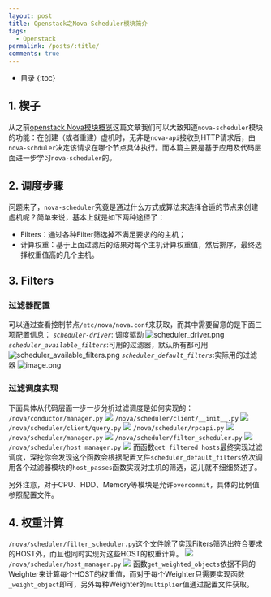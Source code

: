```yaml
---
layout: post
title: Openstack之Nova-Scheduler模块简介
tags:
  - Openstack
permalink: /posts/:title/
comments: true
---
```


* 目录
{:toc}

## 1. 楔子
从之前[openstack Nova模块概览](https://www.jianshu.com/p/4d0e71b952ba)这篇文章我们可以大致知道`nova-scheduler`模块的功能：在创建（或者重建）虚机时，无非是`nova-api`接收到HTTP请求后，由`nova-schduler`决定该请求在哪个节点具体执行。而本篇主要是基于应用及代码层面进一步学习`nova-scheduler`的。
## 2. 调度步骤
问题来了，`nova-scheduler`究竟是通过什么方式或算法来选择合适的节点来创建虚机呢？简单来说，基本上就是如下两种途径了：
- Filters：通过各种Filter筛选掉不满足要求的的主机；
- 计算权重：基于上面过滤后的结果对每个主机计算权重值，然后排序，最终选择权重值高的几个主机。
## 3. Filters
### 过滤器配置
可以通过查看控制节点`/etc/nova/nova.conf`来获取，而其中需要留意的是下面三项配置信息：
*`scheduler-driver`*: 调度驱动
![scheduler_driver.png](https://upload-images.jianshu.io/upload_images/12911861-1c5c2fd276148348.png?imageMogr2/auto-orient/strip%7CimageView2/2/w/1240)
*`scheduler_available_filters`*:可用的过滤器，默认所有都可用
![scheduler_available_filters.png](https://upload-images.jianshu.io/upload_images/12911861-f9b2a566d868a7d8.png?imageMogr2/auto-orient/strip%7CimageView2/2/w/1240)
*`scheduler_default_filters`*:实际用的过滤器
![image.png](https://upload-images.jianshu.io/upload_images/12911861-36214769e9666c16.png?imageMogr2/auto-orient/strip%7CimageView2/2/w/1240)
### 过滤调度实现
下面具体从代码层面一步一步分析过滤调度是如何实现的：
`/nova/conductor/manager.py`
![](https://upload-images.jianshu.io/upload_images/12911861-94d3588b668bb677.png?imageMogr2/auto-orient/strip%7CimageView2/2/w/1240)
`/nova/scheduler/client/__init__.py`
![](https://upload-images.jianshu.io/upload_images/12911861-e19c349f7735b4ae.png?imageMogr2/auto-orient/strip%7CimageView2/2/w/1240)
`/nova/scheduler/client/query.py`
![](https://upload-images.jianshu.io/upload_images/12911861-3077c6d338d11fa7.png?imageMogr2/auto-orient/strip%7CimageView2/2/w/1240)
`/nova/scheduler/rpcapi.py`
![](https://upload-images.jianshu.io/upload_images/12911861-5d4ace56436f4e6b.png?imageMogr2/auto-orient/strip%7CimageView2/2/w/1240)
`/nova/scheduler/manager.py`
![](https://upload-images.jianshu.io/upload_images/12911861-f4af07e42b813bfa.png?imageMogr2/auto-orient/strip%7CimageView2/2/w/1240)
`/nova/scheduler/filter_scheduler.py`
![](https://upload-images.jianshu.io/upload_images/12911861-765920987bfda31c.png?imageMogr2/auto-orient/strip%7CimageView2/2/w/1240)
`/nova/scheduler/host_manager.py`
![](https://upload-images.jianshu.io/upload_images/12911861-f5e21c01820db656.png?imageMogr2/auto-orient/strip%7CimageView2/2/w/1240)
而函数`get_filtered_hosts`最终实现过滤调度，深挖你会发现这个函数会根据配置文件`scheduler_default_filters`依次调用各个过滤器模块的`host_passes`函数实现对主机的筛选，这儿就不细细赘述了。

另外注意，对于CPU、HDD、Memory等模块是允许`overcommit`，具体的比例值参照配置文件。

## 4. 权重计算
`/nova/scheduler/filter_scheduler.py`这个文件除了实现Filters筛选出符合要求的HOST外，而且也同时实现对这些HOST的权重计算。
![](https://upload-images.jianshu.io/upload_images/12911861-99d995c096bab945.png?imageMogr2/auto-orient/strip%7CimageView2/2/w/1240)
`/nova/scheduler/host_manager.py`
![](https://upload-images.jianshu.io/upload_images/12911861-eefa4a73df677a03.png?imageMogr2/auto-orient/strip%7CimageView2/2/w/1240)
函数`get_weighted_objects`依据不同的Weighter来计算每个HOST的权重值，而对于每个Weighter只需要实现函数`_weight_object`即可，另外每种Weighter的`multiplier`值通过配置文件获取。
